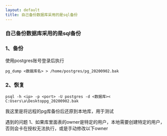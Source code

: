 ```yaml
---
layout: default
title: 自己备份数据库采用的是sql备份
---
```


### 自己备份数据库采用的是sql备份

### 1、备份

使用postgres账号登录后执行

```shell
pg_dump <数据库名> > /home/postgres/pg_20200902.bak
```

### 2、恢复
```shell
psql -h <ip> -p <port> -U postgres -d <数据库>< C:Users\a\Desktoppg_20200902.bak
```

我这里是将远程的pg库备份后还原到本地库，用于测试

遇到的问题
1、如果库里面表的owner是特定的用户，本地需要创建特定的用户，否则会卡在授权无法执行，或是手动修改以下owner